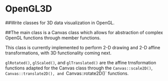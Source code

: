 # OpenGL3D

##Write classes for 3D data visualization in OpenGL.

##The main class is a Canvas class which allows for abstraction of complex OpenGL functions through member functions.

This class is currently implemented to perform 2-D drawing and 2-D affine transformations, with 3D functionality coming next.

`glRotated()`, `glScaled()`, and `glTranslated()` are the affine trnsformation functions adapted for the Canvas class through the `Canvas::scale2D()`, `Canvas::translate2D(), and `Canvas::rotate2D()` functions.
